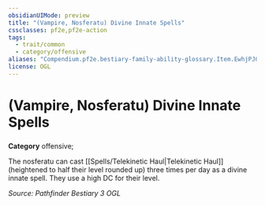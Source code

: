```yaml
---
obsidianUIMode: preview
title: "(Vampire, Nosferatu) Divine Innate Spells"
cssclasses: pf2e,pf2e-action
tags:
  - trait/common
  - category/offensive
aliases: "Compendium.pf2e.bestiary-family-ability-glossary.Item.EwhjPJGLSW9v1Fbb"
license: OGL
---
```

# (Vampire, Nosferatu) Divine Innate Spells

### 

**Category** offensive; 




The nosferatu can cast [[Spells/Telekinetic Haul|Telekinetic Haul]] (heightened to half their level rounded up) three times per day as a divine innate spell. They use a high DC for their level.

*Source: Pathfinder Bestiary 3*
*OGL*